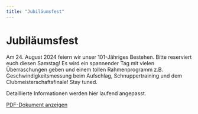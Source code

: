 ```yaml
---
title: "Jubiläumsfest"
---
```


# Jubiläumsfest
Am 24. August 2024 feiern wir unser 101-Jähriges Bestehen. Bitte reserviert euch diesen Samstag! Es wird ein spannender Tag mit vielen Überraschungen geben und einem tollen Rahmenprogramm z.B. Geschwindigkeitsmessung beim Aufschlag, Schnuppertraining und dem Clubmeisterschaftsfinale! Stay tuned. 

Detaillierte Informationen werden hier laufend angepasst.

[PDF-Dokument anzeigen](Pfad_zur_PDF_Datei.pdf)

